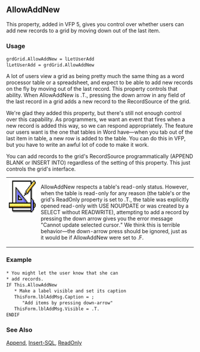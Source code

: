 ## AllowAddNew

This property, added in VFP 5, gives you control over whether users can add new records to a grid by moving down out of the last item.

### Usage

```foxpro
grdGrid.AllowAddNew = lLetUserAdd
lLetUserAdd = grdGrid.AllowAddNew
```

A lot of users view a grid as being pretty much the same thing as a word processor table or a spreadsheet, and expect to be able to add new records on the fly by moving out of the last record. This property controls that ability. When AllowAddNew is .T., pressing the down arrow in any field of the last record in a grid adds a new record to the RecordSource of the grid. 

We're glad they added this property, but there's still not enough control over this capability. As programmers, we want an event that fires when a new record is added this way, so we can respond appropriately. The feature our users want is the one that tables in Word have&mdash;when you tab out of the last item in table, a new row is added to the table. You can do this in VFP, but you have to write an awful lot of code to make it work.

You can add records to the grid's RecordSource programmatically (APPEND BLANK or INSERT INTO) regardless of the setting of this property. This just controls the grid's interface.

<table>
<tr>
  <td width="17%" valign="top">
<img width="94" height="94" src="design.gif">
  </td>
  <td width="83%">
  <p>AllowAddNew respects a table's read-only status. However, when the table is read-only for any reason (the table's or the grid's ReadOnly property is set to .T., the table was explicitly opened read-only with USE NOUPDATE or was created by a SELECT without READWRITE), attempting to add a record by pressing the down arrow gives you the error message &quot;Cannot update selected cursor.&quot; We think this is terrible behavior&mdash;the down-arrow press should be ignored, just as it would be if AllowAddNew were set to .F. </p>
  </td>
 </tr>
</table>

### Example

```foxpro
* You might let the user know that she can
* add records.
IF This.AllowAddNew
   * Make a label visible and set its caption
   ThisForm.lblAddMsg.Caption = ;
      "Add items by pressing down-arrow"
   ThisForm.lblAddMsg.Visible = .T.
ENDIF
```
### See Also

[Append](s4g309.md), [Insert-SQL](s4g080.md), [ReadOnly](s4g434.md)